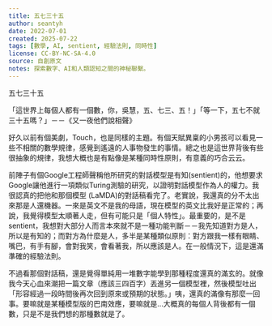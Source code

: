 ```yaml
---
title: 五七三十五
author: seantyh
date: 2022-07-01
created: 2025-07-22
tags: [數學, AI, sentient, 經驗法則, 同時性]
license: CC-BY-NC-SA-4.0
source: 自創原文
notes: 探索數字、AI和人類認知之間的神秘聯繫。
---
```

五七三十五

「這世界上每個人都有一個數，你，吳慧，五、七三、五！」「等一下，五七不就三十五嗎？」－－《又一夜他們說相聲》

好久以前有個美劇，Touch，也是同樣的主題。有個天賦異稟的小男孩可以看見一些不相關的數學規律，感覺到遙遠的人事物發生的事情。總之也是這世界背後有些很抽象的規律，我想大概也是有點像是某種同時性原則，有意義的巧合云云。

前陣子有個Google工程師聲稱他所研究的對話模型是有知(sentient)的，他想要求Google讓他進行一項類似Turing測驗的研究，以證明對話模型作為人的權力。我很認真的把他和那個模型 (LaMDA)的對話稿看完了。老實說，我還真的分不太出來那是人還機器。一來是英文不是我的母語，現在模型的英文比我好是正常的；再說，我覺得模型太順著人走，但有可能只是「個人特性」。最重要的，是不是sentient，我想對大部分人而言本來就不是一種功能判斷－－我先知道對方是人，所以是有知的；而對方為什麼是人，多半是某種類似原則：對方跟我一樣有眼睛、嘴巴，有手有腳，會對我笑，會看著我，所以應該是人。在一般情況下，這是還滿準確的經驗法則。

不過看那個對話稿，還是覺得單純用一堆數字能學到那種程度還真的滿玄的。就像我今天心血來潮把一篇文章（應該三四百字）丟進另一個模型裡，然後模型吐出「形容經過一段時間後再次回到原來或預期的狀態。」咦，還真的滿像有那麼一回事。要嘛就是某種模型版的巴南效應，要嘛就是…大概真的每個人背後都有一個數，只是不是我們想的那種數就是了。